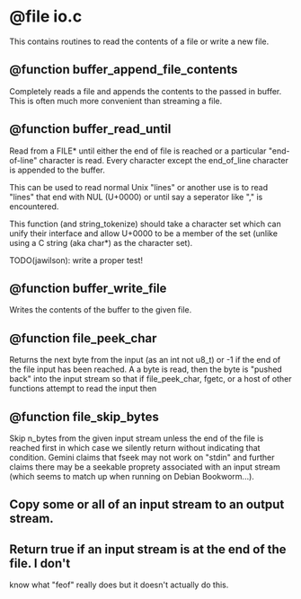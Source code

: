 # @file io.c

This contains routines to read the contents of a file or write a
new file.
 
## @function buffer_append_file_contents

Completely reads a file and appends the contents to the passed in
buffer. This is often much more convenient than streaming a file.
 
## @function buffer_read_until

Read from a FILE* until either the end of file is reached or a
particular "end-of-line" character is read. Every character except
the end_of_line character is appended to the buffer.

This can be used to read normal Unix "lines" or another use is to
read "lines" that end with NUL (U+0000) or until say a seperator
like "," is encountered.

This function (and string_tokenize) should take a character set
which can unify their interface and allow U+0000 to be a member of
the set (unlike using a C string (aka char*) as the character set).

TODO(jawilson): write a proper test!
 
## @function buffer_write_file

Writes the contents of the buffer to the given file.
 
## @function file_peek_char

Returns the next byte from the input (as an int not u8_t) or -1 if
the end of the file input has been reached. A a byte is read, then
the byte is "pushed back" into the input stream so that if
file_peek_char, fgetc, or a host of other functions attempt to read
the input then
 
## @function file_skip_bytes

Skip n_bytes from the given input stream unless the end of the file
is reached first in which case we silently return without
indicating that condition. Gemini claims that fseek may not work on
"stdin" and further claims there may be a seekable proprety
associated with an input stream (which seems to match up when
running on Debian Bookworm...).
 
## Copy some or all of an input stream to an output stream.
 
## Return true if an input stream is at the end of the file. I don't
know what "feof" really does but it doesn't actually do this.
 
